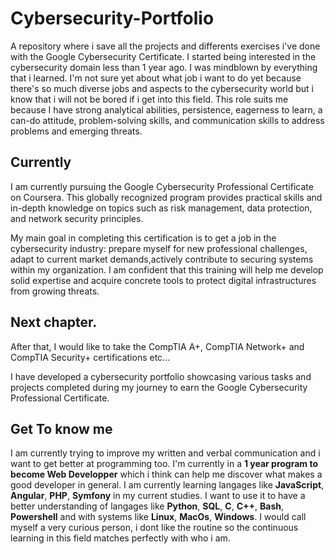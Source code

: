# Cybersecurity-Portfolio
A repository where i save all the projects and differents exercises i've done with the Google Cybersecurity Certificate.
I started being interested in the cybersecurity domain less than 1 year ago. I was mindblown by everything that i learned. I'm not sure yet about what job i want to do yet because there's so much diverse jobs and aspects to the cybersecurity world but i know that i will not be bored if i get into this field. This role suits me because I have strong analytical abilities, persistence, eagerness to learn, a can-do attitude, problem-solving skills, and communication skills to address problems and emerging threats.

## Currently

I am currently pursuing the Google Cybersecurity Professional Certificate on Coursera. This globally recognized program provides practical skills and in-depth knowledge on topics such as risk management, data protection, and network security principles.

My main goal in completing this certification is to get a job in the cybersecurity industry: prepare myself for new professional challenges, adapt to current market demands,actively contribute to securing systems within my organization. I am confident that this training will help me develop solid expertise and acquire concrete tools to protect digital infrastructures from growing threats.

## Next chapter.

After that, I would like to take the CompTIA A+, CompTIA Network+ and CompTIA Security+ certifications etc...

I have developed a cybersecurity portfolio showcasing various tasks and projects completed during my journey to earn the Google Cybersecurity Professional Certificate. 

## Get To know me

I am currently trying to improve my written and verbal communication and i want to get better at programming too. I'm currently in a **1 year program to become Web Developper** which i think can help me discover what makes a good developer in general. I am currently learning langages like **JavaScript**, **Angular**, **PHP**, **Symfony** in my current studies. I want to use it to have a better understanding of langages like **Python**, **SQL**, **C**, **C++**, **Bash**, **Powershell** and with systems like **Linux**, **MacOs**, **Windows**. 
I would call myself a very curious person, i dont like the routine so the continuous learning in this field matches perfectly with who i am. 
